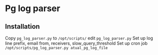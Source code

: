 # Pg log parser

## Installation
Copy `pg_log_parser.py` to `/opt/scripts/`
edit `pg_log_parser.py`
Set up log line prefix, email from, receivers, slow_query_threshold
Set up cron job `/opt/scripts/pg_log_parser.py atual_pg_log_file`

##
